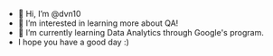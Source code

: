 - 👋 Hi, I’m @dvn10
- 👀 I’m interested in learning more about QA!
- 🌱 I’m currently learning Data Analytics through Google's program.
- I hope you have a good day :)

<!---
dvn10/dvn10 is a ✨ special ✨ repository because its `README.md` (this file) appears on your GitHub profile.
You can click the Preview link to take a look at your changes.
--->
